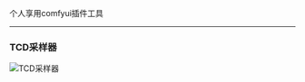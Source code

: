 

个人享用comfyui插件工具

---

### TCD采样器

![TCD采样器](https://origin.picgo.net/2025/09/01/tcd_samplera2757970f2e1b728.png)

